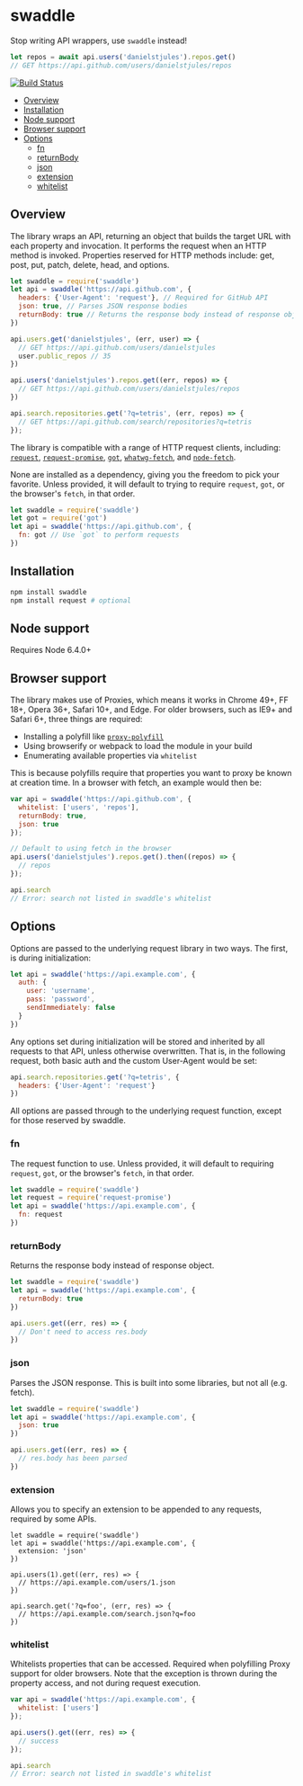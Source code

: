 # swaddle

Stop writing API wrappers, use `swaddle` instead!

``` javascript
let repos = await api.users('danielstjules').repos.get()
// GET https://api.github.com/users/danielstjules/repos
```

[![Build Status](https://travis-ci.org/danielstjules/swaddle.svg?branch=master)](https://travis-ci.org/danielstjules/swaddle)

* [Overview](#overview)
* [Installation](#installation)
* [Node support](#node-support)
* [Browser support](#browser-support)
* [Options](#options)
  * [fn](#fn)
  * [returnBody](#returnbody)
  * [json](#json)
  * [extension](#extension)
  * [whitelist](#whitelist)

## Overview

The library wraps an API, returning an object that builds the target URL with
each property and invocation. It performs the request when an HTTP method is
invoked. Properties reserved for HTTP methods include: get, post, put, patch,
delete, head, and options.

``` javascript
let swaddle = require('swaddle')
let api = swaddle('https://api.github.com', {
  headers: {'User-Agent': 'request'}, // Required for GitHub API
  json: true, // Parses JSON response bodies
  returnBody: true // Returns the response body instead of response object
})

api.users.get('danielstjules', (err, user) => {
  // GET https://api.github.com/users/danielstjules
  user.public_repos // 35
})

api.users('danielstjules').repos.get((err, repos) => {
  // GET https://api.github.com/users/danielstjules/repos
})

api.search.repositories.get('?q=tetris', (err, repos) => {
  // GET https://api.github.com/search/repositories?q=tetris
});
```

The library is compatible with a range of HTTP request clients,
including:
[`request`](https://github.com/request/request),
[`request-promise`](https://github.com/request-promise),
[`got`](https://github.com/sindresorhus/got),
[`whatwg-fetch`](https://github.com/github/fetch), and
[`node-fetch`](https://github.com/bitinn/node-fetch).

None are installed as a dependency, giving you the freedom to pick your
favorite. Unless provided, it will default to trying to require `request`,
`got`, or the browser's `fetch`, in that order.

``` javascript
let swaddle = require('swaddle')
let got = require('got')
let api = swaddle('https://api.github.com', {
  fn: got // Use `got` to perform requests
})
```

## Installation

``` bash
npm install swaddle
npm install request # optional
```

## Node support

Requires Node 6.4.0+

## Browser support

The library makes use of Proxies, which means it works in Chrome 49+, FF 18+,
Opera 36+, Safari 10+, and Edge. For older browsers, such as IE9+ and Safari 6+,
three things are required:
* Installing a polyfill like
  [`proxy-polyfill`](https://github.com/GoogleChrome/proxy-polyfill)
* Using browserify or webpack to load the module in your build
* Enumerating available properties via `whitelist`

This is because polyfills require that properties you want to proxy be known at
creation time. In a browser with fetch, an example would then be:

``` javascript
var api = swaddle('https://api.github.com', {
  whitelist: ['users', 'repos'],
  returnBody: true,
  json: true
});

// Default to using fetch in the browser
api.users('danielstjules').repos.get().then((repos) => {
  // repos
});

api.search
// Error: search not listed in swaddle's whitelist
```

## Options

Options are passed to the underlying request library in two ways. The first,
is during initialization:

``` javascript
let api = swaddle('https://api.example.com', {
  auth: {
    user: 'username',
    pass: 'password',
    sendImmediately: false
  }
})
```

Any options set during initialization will be stored and inherited by all
requests to that API, unless otherwise overwritten. That is, in the following
request, both basic auth and the custom User-Agent would be set:

``` javascript
api.search.repositories.get('?q=tetris', {
  headers: {'User-Agent': 'request'}
})
```

All options are passed through to the underlying request function,
except for those reserved by swaddle.

### fn

The request function to use. Unless provided, it will default to requiring
`request`, `got`, or the browser's `fetch`, in that order.

``` javascript
let swaddle = require('swaddle')
let request = require('request-promise')
let api = swaddle('https://api.example.com', {
  fn: request
})
```

### returnBody

Returns the response body instead of response object.

``` javascript
let swaddle = require('swaddle')
let api = swaddle('https://api.example.com', {
  returnBody: true
})

api.users.get((err, res) => {
  // Don't need to access res.body
})
```

### json

Parses the JSON response. This is built into some libraries, but not all
(e.g. fetch).

``` javascript
let swaddle = require('swaddle')
let api = swaddle('https://api.example.com', {
  json: true
})

api.users.get((err, res) => {
  // res.body has been parsed
})
```

### extension

Allows you to specify an extension to be appended to any requests,
required by some APIs.

```
let swaddle = require('swaddle')
let api = swaddle('https://api.example.com', {
  extension: 'json'
})

api.users(1).get((err, res) => {
  // https://api.example.com/users/1.json
})

api.search.get('?q=foo', (err, res) => {
  // https://api.example.com/search.json?q=foo
})
```

### whitelist

Whitelists properties that can be accessed. Required when polyfilling Proxy
support for older browsers. Note that the exception is thrown during the
property access, and not during request execution.

``` javascript
var api = swaddle('https://api.example.com', {
  whitelist: ['users']
});

api.users().get((err, res) => {
  // success
});

api.search
// Error: search not listed in swaddle's whitelist
```
